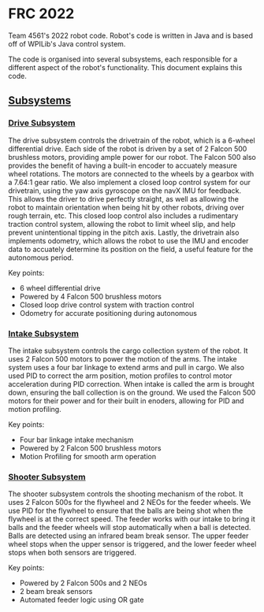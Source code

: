 # FRC 2022
Team 4561's 2022 robot code. Robot's code is written in Java and is based off of WPILib's Java control system.

The code is organised into several subsystems, each responsible for a different aspect of the robot's functionality. This document explains this code.

## [Subsystems](src/main/java/frc/robot/subsystems)
### [Drive Subsystem](src/main/java/frc/robot/subsystems/DriveSubsystem.java)
The drive subsystem controls the drivetrain of the robot, which is a 6-wheel differential drive. Each side of the robot is driven by a set of 2 Falcon 500 brushless motors, providing ample power for our robot.
The Falcon 500 also provides the benefit of having a built-in encoder to accuately measure wheel rotations. The motors are connected to the wheels by a gearbox with a 7.64:1 gear ratio.
We also implement a closed loop control system for our drivetrain, using the yaw axis gyroscope on the navX IMU for feedback. This allows the driver to drive perfectly straight, as well as allowing the robot to maintain orientation when being hit by other robots, driving over rough terrain, etc. This closed loop control also includes a rudimentary traction control system, allowing the robot to limit wheel slip, and help prevent unintentional tipping in the pitch axis. 
Lastly, the drivetrain also implements odometry, which allows the robot to use the IMU and encoder data to accuately determine its position on the field, a useful feature for the autonomous period.

Key points:
* 6 wheel differential drive
* Powered by 4 Falcon 500 brushless motors
* Closed loop drive control system with traction control
* Odometry for accurate positioning during autonomous

### [Intake Subsystem](src/main/java/frc/robot/subsystems/IntakeSubsystem.java)
The intake subsystem controls the cargo collection system of the robot. It uses 2 Falcon 500 motors to power the motion of the arms. The intake system uses a four bar linkage to extend arms and pull in cargo. We also used PID to correct the arm position, motion profiles to control motor acceleration during PID correction.
When intake is called the arm is brought down, ensuring the ball collection is on the ground.
We used the Falcon 500 motors for their power and for their built in enoders, allowing for PID and motion profiling. 

Key points:
* Four bar linkage intake mechanism
* Powered by 2 Falcon 500 brushless motors
* Motion Profiling for smooth arm operation

### [Shooter Subsystem](src\main\java\frc\robot\subsystems\ShooterSubsystem.java)
The shooter subsystem controls the shooting mechanism of the robot. It uses 2 Falcon 500s for the flywheel and 2 NEOs for the feeder wheels. We use PID for the flywheel to ensure that the balls are being shot when the flywheel is at the correct speed. The feeder works with our intake to bring it balls and the feeder wheels will stop automatically when a ball is detected. Balls are detected using an infrared beam break sensor. The upper feeder wheel stops when the upper sensor is triggered, and the lower feeder wheel stops when both sensors are triggered. 

Key points:
* Powered by 2 Falcon 500s and 2 NEOs
* 2 beam break sensors 
* Automated feeder logic using OR gate
